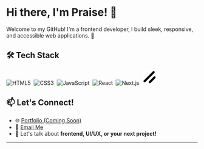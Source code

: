 # Hi there, I'm Praise! 👋 
  

Welcome to my GitHub! I'm a frontend developer, I build sleek, responsive, and accessible web applications. 🚀  

## 🛠️ Tech Stack  
<div align="left">
  <img src="https://cdn.jsdelivr.net/gh/devicons/devicon/icons/html5/html5-original.svg" title="HTML5" alt="HTML5" width="40" height="40"/>&nbsp;
  <img src="https://cdn.jsdelivr.net/gh/devicons/devicon/icons/css3/css3-original.svg" title="CSS3" alt="CSS3" width="40" height="40"/>&nbsp;
  <img src="https://cdn.jsdelivr.net/gh/devicons/devicon/icons/javascript/javascript-original.svg" title="JavaScript" alt="JavaScript" width="40" height="40"/>&nbsp;
  <img src="https://cdn.jsdelivr.net/gh/devicons/devicon/icons/react/react-original.svg" title="React" alt="React" width="40" height="40"/>&nbsp;
  <img src="https://cdn.jsdelivr.net/gh/devicons/devicon/icons/nextjs/nextjs-original.svg" title="Next.js" alt="Next.js" width="40" height="40"/>&nbsp;
  <img src="https://raw.githubusercontent.com/shadcn-ui/ui/main/apps/www/public/favicon.ico" title="ShadCN" alt="ShadCN" width="40" height="40"/>
</div>

## 📫 Let's Connect!  
- 🌐 [Portfolio (Coming Soon)]()  
- 📩 [Email Me](mailto:praiseadebiyi2006@gmail.com)  
- 💬 Let's talk about **frontend, UI/UX, or your next project!**  

---
